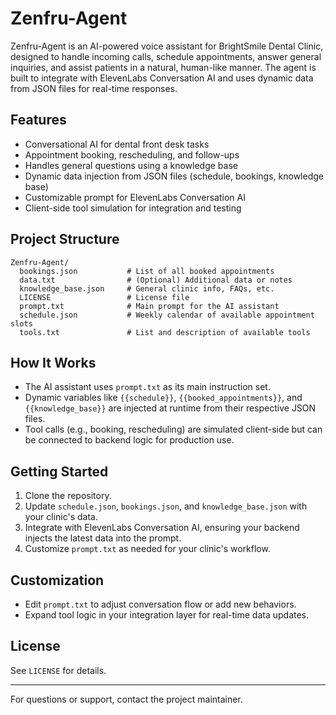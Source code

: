 # Zenfru-Agent

Zenfru-Agent is an AI-powered voice assistant for BrightSmile Dental Clinic, designed to handle incoming calls, schedule appointments, answer general inquiries, and assist patients in a natural, human-like manner. The agent is built to integrate with ElevenLabs Conversation AI and uses dynamic data from JSON files for real-time responses.

## Features
- Conversational AI for dental front desk tasks
- Appointment booking, rescheduling, and follow-ups
- Handles general questions using a knowledge base
- Dynamic data injection from JSON files (schedule, bookings, knowledge base)
- Customizable prompt for ElevenLabs Conversation AI
- Client-side tool simulation for integration and testing

## Project Structure
```
Zenfru-Agent/
  bookings.json           # List of all booked appointments
  data.txt                # (Optional) Additional data or notes
  knowledge_base.json     # General clinic info, FAQs, etc.
  LICENSE                 # License file
  prompt.txt              # Main prompt for the AI assistant
  schedule.json           # Weekly calendar of available appointment slots
  tools.txt               # List and description of available tools
```

## How It Works
- The AI assistant uses `prompt.txt` as its main instruction set.
- Dynamic variables like `{{schedule}}`, `{{booked_appointments}}`, and `{{knowledge_base}}` are injected at runtime from their respective JSON files.
- Tool calls (e.g., booking, rescheduling) are simulated client-side but can be connected to backend logic for production use.

## Getting Started
1. Clone the repository.
2. Update `schedule.json`, `bookings.json`, and `knowledge_base.json` with your clinic's data.
3. Integrate with ElevenLabs Conversation AI, ensuring your backend injects the latest data into the prompt.
4. Customize `prompt.txt` as needed for your clinic's workflow.

## Customization
- Edit `prompt.txt` to adjust conversation flow or add new behaviors.
- Expand tool logic in your integration layer for real-time data updates.

## License
See `LICENSE` for details.

---
For questions or support, contact the project maintainer.

